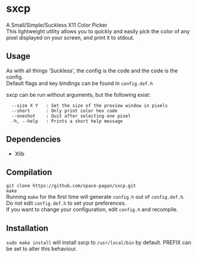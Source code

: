 # sxcp  
A Small/Simple/Suckless X11 Color Picker  
This lightweight utility allows you to quickly and easily pick the color of any pixel displayed on your screen, and print it to stdout.

## Usage  
As with all things 'Suckless', the config is the code and the code is the config.  
Default flags and key bindings can be found in `config.def.h`

sxcp can be run without arguments, but the following exist:  
```
  --size X Y   : Set the size of the preview window in pixels
  --short      : Only print color hex code
  --oneshot    : Quit after selecting one pixel
  -h, --help   : Prints a short help message
```

## Dependencies
- Xlib

## Compilation
`git clone https://github.com/space-pagan/sxcp.git`  
`make`  
Running `make` for the first time will generate `config.h` out of `config.def.h`. Do not edit `config.def.h` to set your preferences.  
If you want to change your configuration, edit `config.h` and recompile.

## Installation
`sudo make install` will install sxcp to `/usr/local/bin` by default. PREFIX can be set to alter this behaviour.
